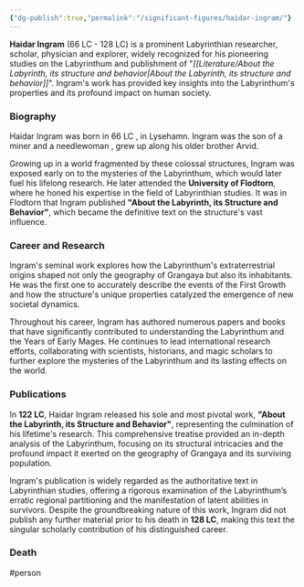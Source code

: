 ```yaml
---
{"dg-publish":true,"permalink":"/significant-figures/haidar-ingram/"}
---
```



**Haidar Ingram** (66 LC - 128 LC) is a prominent Labyrinthian researcher, scholar, physician and explorer, widely recognized for his pioneering studies on the Labyrinthum and publishment of "*[[Literature/About the Labyrinth, its structure and behavior\|About the Labyrinth, its structure and behavior]]*". Ingram's work has provided key insights into the Labyrinthum's properties and its profound impact on human society.

### Biography

Haidar Ingram was born in 66 LC , in Lysehamn. Ingram was the son of a miner and a needlewoman , grew up along his older brother Arvid.

Growing up in a world fragmented by these colossal structures, Ingram was exposed early on to the mysteries of the Labyrinthum, which would later fuel his lifelong research. He later attended the **University of Flodtorn**, where he honed his expertise in the field of Labyrinthian studies. It was in Flodtorn that Ingram published **"About the Labyrinth, its Structure and Behavior"**, which became the definitive text on the structure's vast influence.

### Career and Research

Ingram's seminal work explores how the Labyrinthum's extraterrestrial origins shaped not only the geography of Grangaya but also its inhabitants. He was the first one to accurately describe the events of the First Growth and how the structure's unique properties catalyzed the emergence of new societal dynamics.

Throughout his career, Ingram has authored numerous papers and books that have significantly contributed to understanding the Labyrinthum and the Years of Early Mages. He continues to lead international research efforts, collaborating with scientists, historians, and magic scholars to further explore the mysteries of the Labyrinthum and its lasting effects on the world.


### Publications

In **122 LC**, Haidar Ingram released his sole and most pivotal work, **"About the Labyrinth, its Structure and Behavior"**, representing the culmination of his lifetime's research. This comprehensive treatise provided an in-depth analysis of the Labyrinthum, focusing on its structural intricacies and the profound impact it exerted on the geography of Grangaya and its surviving population.

Ingram's publication is widely regarded as the authoritative text in Labyrinthian studies, offering a rigorous examination of the Labyrinthum’s erratic regional partitioning and the manifestation of latent abilities in survivors. Despite the groundbreaking nature of this work, Ingram did not publish any further material prior to his death in **128 LC**, making this text the singular scholarly contribution of his distinguished career.

### Death

#person